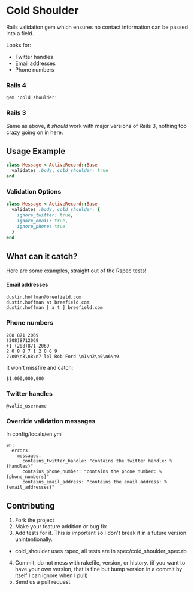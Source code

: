 Cold Shoulder
=============

Rails validation gem which ensures no contact information can be passed into a field.

Looks for:
* Twitter handles
* Email addresses
* Phone numbers

### Rails 4
```shell
gem 'cold_shoulder'
```

### Rails 3
Same as above, it _should_ work with major versions of Rails 3, nothing too crazy going on in here.

## Usage Example
```ruby
class Message < ActiveRecord::Base
  validates :body, cold_shoulder: true
end
```

### Validation Options
```ruby
class Message < ActiveRecord::Base
  validates :body, cold_shoulder: {
    ignore_twitter: true, 
    ignore_email: true, 
    ignore_phone: true
  }
end
```

## What can it catch?
Here are some examples, straight out of the Rspec tests!
#### Email addresses
```
dustin.hoffman@breefield.com
dustin.hoffman at breefield.com
dustin.hoffman [ a t ] breefield.com
```
### Phone numbers
```
208 871 2069
(208)8712069
+1 (208)871-2069
2 0 8 8 7 1 2 0 6 9
2\n0\n8\n8\n7 lol Rob Ford \n1\n2\n0\n6\n9
```

It won't missfire and catch:
```
$1,000,000,000
```

### Twitter handles
```
@valid_username
```

### Override validation messages
In config/locals/en.yml
```
en:
  errors:
    messages:
      contains_twitter_handle: "contains the twitter handle: %{handles}"
      contains_phone_number: "contains the phone number: %{phone_numbers}"
      contains_email_address: "contains the email address: %{email_addresses}"
```

## Contributing
 
1. Fork the project
2. Make your feature addition or bug fix
3. Add tests for it. This is important so I don't break it in a future version unintentionally.
  * cold_shoulder uses rspec, all tests are in spec/cold_shoulder_spec.rb
4. Commit, do not mess with rakefile, version, or history. (if you want to have your own version, that is fine but bump version in a commit by itself I can ignore when I pull)
5. Send us a pull request
